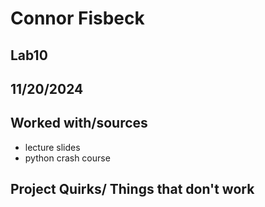 # Connor Fisbeck
## Lab10
## 11/20/2024
## Worked with/sources 
* lecture slides
* python crash course
## Project Quirks/ Things that don't work
